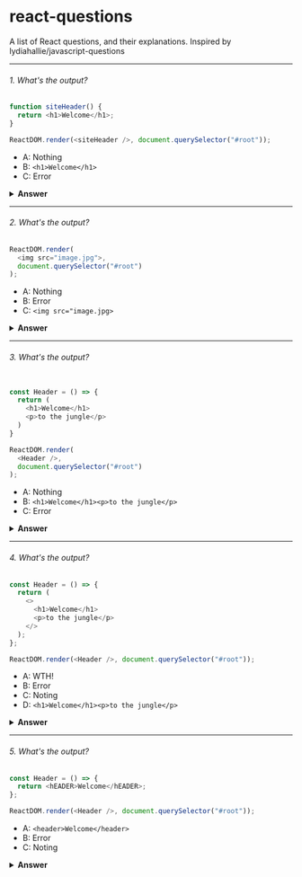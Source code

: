 # react-questions

A list of React questions, and their explanations. Inspired by lydiahallie/javascript-questions

---

###### 1. What's the output?

```javascript
function siteHeader() {
  return <h1>Welcome</h1>;
}

ReactDOM.render(<siteHeader />, document.querySelector("#root"));
```

- A: Nothing
- B: `<h1>Welcome</h1>`
- C: Error

<details><summary><b>Answer</b></summary>
<p>

#### Answer: B

The name of our component `siteHeader` is camelCase.
React will treat it as regular HTML tag and ignore our component/function.

If you inspect the output, you'll see that what React actually rendered is the following:

```html
<siteheader></siteheader>
```

The convention is to always to use `UpperCamelCase` instead of `camelCase`. Basically, keep the first letter uppercase.
Only then would react detect we're using our own custom component and not an HTML tag.

</p>
</details>

---

###### 2. What's the output?

```javascript
ReactDOM.render(
  <img src="image.jpg">,
  document.querySelector("#root")
);
```

- A: Nothing
- B: Error
- C: `<img src="image.jpg>`

<details><summary><b>Answer</b></summary>
<p>

#### Answer: B

In HTML, we can have _self-closing_ tags, `img` and `br` are two popular examples.

In React however, all tag (or component) calls must be closed.

The following would have worked (notice the `/` at the end of the self-closing tag)

```html
<img src="image.jpg" />
```

</p>
</details>

---

###### 3. What's the output?

```javascript

const Header = () => {
  return (
    <h1>Welcome</h1>
    <p>to the jungle</p>
  )
}

ReactDOM.render(
  <Header />,
  document.querySelector("#root")
);
```

- A: Nothing
- B: `<h1>Welcome</h1><p>to the jungle</p>`
- C: Error

<details><summary><b>Answer</b></summary>
<p>

#### Answer: C

All react components must return a single element, in this case we returned two!

What we can do instead is wrap the elments inside another enclosing element, like so:

```javascript
const Header = () => {
  return (
    <div>
      <h1>Welcome</h1>
      <p>to the jungle</p>
    </div>
  );
};
```

</p>
</details>

---

###### 4. What's the output?

```javascript
const Header = () => {
  return (
    <>
      <h1>Welcome</h1>
      <p>to the jungle</p>
    </>
  );
};

ReactDOM.render(<Header />, document.querySelector("#root"));
```

- A: WTH!
- B: Error
- C: Noting
- D: `<h1>Welcome</h1><p>to the jungle</p>`

<details><summary><b>Answer</b></summary>
<p>

#### Answer: D

Instead of wrapping the elements inside an element, we have some other alternatives:

1. Return an array of element, be careful about the `,` between elements

```javascript
return [<h1>Welcome</h1>, <p>to the jungle</p>];
```

2. Use `React.Fragment`. The difference from using other elements is when this component gets translated to HTML later on, the `h1` and `p` elements won't be wrapped at all. Feel free to inspect and see for yourself!

```javascript
return (
  <React.Fragment>
    <h1>Welcome</h1>
    <p>to the jungle</p>
  </React.Fragment>
);
```

3. Use the shorthand syntax for `React.Fragment`. `<>` and `</>` are actually synonyms of `<React.Fragment>` and `</React.Fragment>` respectively. Neat trick, right?

</p>
</details>

---

###### 5. What's the output?

```javascript
const Header = () => {
  return <hEADER>Welcome</hEADER>;
};

ReactDOM.render(<Header />, document.querySelector("#root"));
```

- A: `<header>Welcome</header>`
- B: Error
- C: Noting

<details><summary><b>Answer</b></summary>
<p>

#### Answer: A

You might think this will be an infite recursive call, where `Header` calls itself an infinite number of times until the program crashes. You'd be wrong!

Since the first letter in `hEADER` is lowercase, it will be considered as an HTML tag. And btw, HTML tags are case-insensetive.

</p>
</details>

